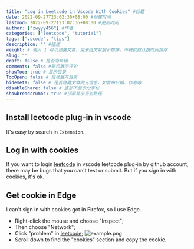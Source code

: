```yaml
---
title: "Log in Leetcode in Vscode With Cookies" #标题
date: 2022-09-27T23:02:36+08:00 #创建时间
lastmod: 2022-09-27T23:02:36+08:00 #更新时间
author: ["zwyyy456"] #作者
categories: ["leetcode", "tutorial"]
tags: ["vscode", "tips"]
description: "" #描述
weight: # 输入 1 可以顶置文章，用来给文章展示排序，不填就默认按时间排序
slug: ""
draft: false # 是否为草稿
comments: false #是否展示评论
showToc: true # 显示目录
TocOpen: false # 自动展开目录
hidemeta: false # 是否隐藏文章的元信息，如发布日期、作者等
disableShare: false # 底部不显示分享栏
showbreadcrumbs: true #顶部显示当前路径
---
```


## Install leetcode plug-in in vscode
It's easy by search in `Extension`.

## Log in with cookies
If you want to login [leetcode](https://leetcode.com) in vscode leetcode plug-in by github account, there may be bugs that you can't test or submit. But if you sign in with cookies, it's ok.

## Get cookie in Edge
I can't sign in with cookies got in Firefox, so I use Edge.
- Right-click the mouse and choose "Inspect";
- Then choose "Network";
- Click "problem" in [leetcode](https://leetcode.com);
![example.png](https://pic-upyun.zwyyy456.tech/smms/2023-12-26-065727.png)
- Scroll down to find the "cookies" section and copy the cookie.